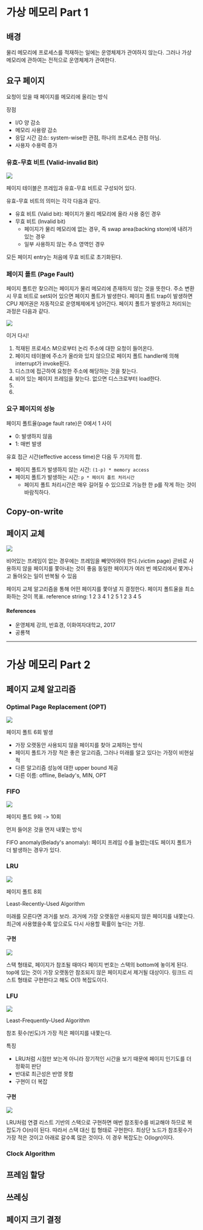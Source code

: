 # 가상 메모리 Part 1

## 배경

물리 메모리에 프로세스를 적재하는 일에는 운영체제가 관여하지 않는다.
그러나 가상 메모리에 관하여는 전적으로 운영체제가 관여한다.


## 요구 페이지

요청이 있을 때 페이지를 메모리에 올리는 방식

장점
- I/O 양 감소
- 메모리 사용량 감소
- 응답 시간 감소: system-wise한 관점, 하나의 프로세스 관점 아님.
- 사용자 수용력 증가

### 유효-무효 비트 (Valid-invalid Bit)

![](images/page-table.jpg)

페이지 테이블은 프레임과 유효-무효 비트로 구성되어 있다.

유효-무효 비트의 의미는 각각 다음과 같다.
- 유효 비트 (Valid bit): 페이지가 물리 메모리에 올라 사용 중인 경우
- 무효 비트 (Invalid bit)
  - 페이지가 물리 메모리에 없는 경우, 즉 swap area(backing store)에 내려가 있는 경우
  - 일부 사용하지 않는 주소 영역인 경우

모든 페이지 entry는 처음에 무효 비트로 초기화된다.

### 페이지 폴트 (Page Fault)

페이지 폴트란 찾으려는 페이지가 물리 메모리에 존재하지 않는 것을 뜻한다. 주소 변환 시 무효 비트로 set되어 있으면 페이지 폴트가 발생한다. 페이지 폴트 trap이 발생하면 CPU 제어권은 자동적으로 운영체제에게 넘어간다. 페이지 폴트가 발생하고 처리되는 과정은 다음과 같다.

![](images/handling-page-fault.png)

이거 다시!
1. 적재된 프로세스 M으로부터 논리 주소에 대한 요청이 들어온다.
2. 페이지 테이블에 주소가 올라와 있지 않으므로 페이지 폴트 handler에 의해 interrupt가 invoke된다.
3. 디스크에 접근하여 요청한 주소에 해당하는 것을 찾는다.
4. 비어 있는 페이지 프레임을 찾는다. 없으면 디스크로부터 load한다.
5.
6.

### 요구 페이지의 성능

페이지 폴트율(page fault rate)은 0에서 1 사이
- 0: 발생하지 않음
- 1: 매번 발생

유효 접근 시간(effective access time)은 다음 두 가지의 합.
- 페이지 폴트가 발생하지 않는 시간: `(1-p) * memory access`
- 페이지 폴트가 발생하는 시간: `p * 페이지 폴트 처리시간`
  - 페이지 폴트 처리시간은 매우 길어질 수 있으므로 가능한 한 p를 작게 하는 것이 바람직하다.


## Copy-on-write

## 페이지 교체

![](images/page-replacement.jpg)

비어있는 프레임이 없는 경우에는 프레임을 빼앗아와야 한다.(victim page)
곧바로 사용하지 않을 페이지를 쫓아내는 것이 좋음
동일한 페이지가 여러 번 메모리에서 쫓겨나고 돌아오는 일이 반복될 수 있음

페이지 교체 알고리즘을 통해 어떤 페이지를 쫓아낼 지 결정한다. 페이지 폴트율을 최소화하는 것이 목표.
reference string: 1 2 3 4 1 2 5 1 2 3 4 5

#### References
- 운영체제 강의, 반효경, 이화여자대학교, 2017
- 공룡책

---

# 가상 메모리 Part 2

## 페이지 교체 알고리즘

### Optimal Page Replacement (OPT)

![](images/opt.png)

페이지 폴트 6회 발생

- 가장 오랫동안 사용되지 않을 페이지를 찾아 교체하는 방식
- 페이지 폴트가 가장 적은 좋은 알고리즘, 그러나 미래를 알고 있다는 가정이 비현실적
- 다른 알고리즘 성능에 대한 upper bound 제공
- 다른 이름: offline, Belady's, MIN, OPT

### FIFO

![](images/fifo.png)

페이지 폴트 9회 -> 10회

먼저 들어온 것을 먼저 내쫓는 방식

FIFO anomaly(Belady's anomaly): 페이지 프레임 수를 늘렸는데도 페이지 폴트가 더 발생하는 경우가 있다.

### LRU

![](images/lru.png)

페이지 폴트 8회

Least-Recently-Used Algorithm

미래를 모른다면 과거를 보라. 과거에 가장 오랫동안 사용되지 않은 페이지를 내쫓는다. 최근에 사용했을수록 앞으로도 다시 사용할 확률이 높다는 가정.

#### 구현

![](images/lru-implementation.png)

스택 형태로, 페이지가 참조될 때마다 페이지 번호는 스택의 bottom에 놓이게 된다. top에 있는 것이 가장 오랫동안 참조되지 않은 페이지로서 제거될 대상이다. 링크드 리스트 형태로 구현한다고 해도 O(1) 복잡도이다.


### LFU

![](images/lru-vs-lfu.png)

Least-Frequently-Used Algorithm

참조 횟수(빈도)가 가장 적은 페이지를 내쫓는다.

특징
- LRU처럼 시점만 보는게 아니라 장기적인 시간을 보기 때문에 페이지 인기도를 더 정확히 판단
- 반대로 최근성은 반영 못함
- 구현이 더 복잡


#### 구현

![](images/lfu-implementation.png)

LRU처럼 연결 리스트 기반의 스택으로 구현하면 매번 참조횟수를 비교해야 하므로 복잡도가 O(n)이 된다. 따라서 스택 대신 힙 형태로 구현한다. 최상단 노드가 참조횟수가 가장 적은 것이고 아래로 갈수록 많은 것이다. 이 경우 복잡도는 O(logn)이다.


### Clock Algorithm

## 프레임 할당

## 쓰레싱

## 페이지 크기 결정
